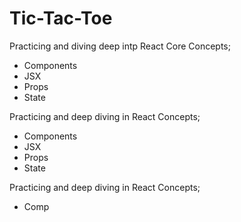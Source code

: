 # Tic-Tac-Toe

Practicing and diving deep intp React Core Concepts; 
- Components
- JSX
- Props
- State

Practicing and deep diving in React Concepts; 
- Components
- JSX
- Props
- State


Practicing and deep diving in React Concepts; 
- Comp






